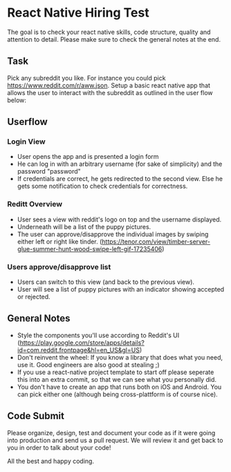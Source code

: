 # React Native Hiring Test

The goal is to check your react native skills, code structure, quality and attention to detail. Please make sure to check the general notes at the end.

## Task

Pick any subreddit you like. For instance you could pick https://www.reddit.com/r/aww.json. Setup a basic react native app that allows the user to interact with the subreddit as outlined in the user flow below:

## Userflow

### Login View

- User opens the app and is presented a login form
- He can log in with an arbitrary username (for sake of simplicity) and the password "password"
- If credentials are correct, he gets redirected to the second view. Else he gets some notification to check credentials for correctness.

### Reditt Overview

- User sees a view with reddit's logo on top and the username displayed.
- Underneath will be a list of the puppy pictures.
- The user can approve/disapprove the individual images by swiping either left or right like tinder. (https://tenor.com/view/timber-server-glue-summer-hunt-wood-swipe-left-gif-17235406)

### Users approve/disapprove list

- Users can switch to this view (and back to the previous view).
- User will see a list of puppy pictures with an indicator showing accepted or rejected.


## General Notes

- Style the components you'll use according to Reddit's UI (https://play.google.com/store/apps/details?id=com.reddit.frontpage&hl=en_US&gl=US)
- Don't reinvent the wheel: If you know a library that does what you need, use it. Good engineers are also good at stealing ;)
- If you use a react-native project template to start off please seperate this into an extra commit, so that we can see what you personally did.
- You don't have to create an app that runs both on iOS and Android. You can pick either one (although being cross-plattform is of course nice).

## Code Submit
Please organize, design, test and document your code as if it were going into production and send us a pull request. We will review it and get back to you in order to talk about your code! 

All the best and happy coding.

